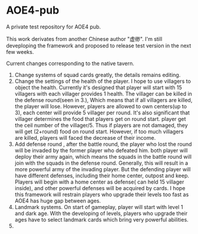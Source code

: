 # AOE4-pub
A private test repository for AOE4 pub.

This work derivates from another Chinese author "虚缈". I'm still deveploping the framework and proposed to release test version in the next few weeks.

Current changes corresponding to the native tavern.
1. Change systems of squad cards greatly, the details remains editing.
2. Change the settings of the health of the player. I hope to use villagers to object the health. Currently it's designed that player will start with 15 villagers with each villager provides 1 health. The villager can be killed in the defense round(seen in 3.), Which means that if all villagers are killed, the player will lose. However, players are allowed to own centers(up to 3), each center will provide 5 villager per round. It's also significant that villager determines the food that players get on round start. player get the ceil number of the villager/5. Thus if players are not damaged, they will get (2+round) food on round start. However, if too much villagers are killed, players will faced the decrease of their income. 
3. Add defense round , after the battle round, the player who lost the round will be invaded by the former player who defeated him. both player will deploy their army again, which means the squads in the battle round will join with the squads in the defense round. Generally, this will result in a more powerful army of the invading player. But the defending player will have different defenses, including their home center, outpost and keep. Players will begin with a home center as defense( can held 15 villager inside), and other powerful defenses will be acquired by cards. I hope this framework will restrain players who upgrade their levels too fast as AOE4 has huge gap between ages.
4. Landmark systems. On start of gameplay, player will start with level 1 and dark age. With the developing of levels, players who upgrade their ages have to select landmark cards which bring very powerful abilities.
5. 
